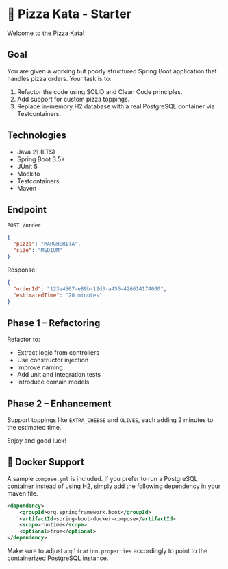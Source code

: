 # 🍕 Pizza Kata - Starter

Welcome to the Pizza Kata!

## Goal

You are given a working but poorly structured Spring Boot application that handles pizza orders. Your task is to:

1. Refactor the code using SOLID and Clean Code principles.
2. Add support for custom pizza toppings.
3. Replace in-memory H2 database with a real PostgreSQL container via Testcontainers.

## Technologies

- Java 21 (LTS)
- Spring Boot 3.5+
- JUnit 5
- Mockito
- Testcontainers
- Maven

## Endpoint

`POST /order`

```json
{
  "pizza": "MARGHERITA",
  "size": "MEDIUM"
}
```

Response:
```json
{
  "orderId": "123e4567-e89b-12d3-a456-426614174000",
  "estimatedTime": "20 minutes"
}
```

## Phase 1 – Refactoring

Refactor to:
- Extract logic from controllers
- Use constructor injection
- Improve naming
- Add unit and integration tests
- Introduce domain models

## Phase 2 – Enhancement

Support toppings like `EXTRA_CHEESE` and `OLIVES`, each adding 2 minutes to the estimated time.

Enjoy and good luck!


## 🐳 Docker Support

A sample `compose.yml` is included. If you prefer to run a PostgreSQL container instead of using H2, simply add the following dependency in your maven file.

```xml
<dependency>
    <groupId>org.springframework.boot</groupId>
    <artifactId>spring-boot-docker-compose</artifactId>
    <scope>runtime</scope>
    <optional>true</optional>
</dependency>
```

Make sure to adjust `application.properties` accordingly to point to the containerized PostgreSQL instance.
